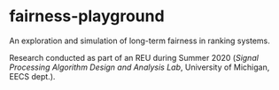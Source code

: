 # fairness-playground
An exploration and simulation of long-term fairness in ranking systems.

Research conducted as part of an REU during Summer 2020 (*Signal Processing Algorithm Design and Analysis Lab*, University of Michigan, EECS dept.). 
